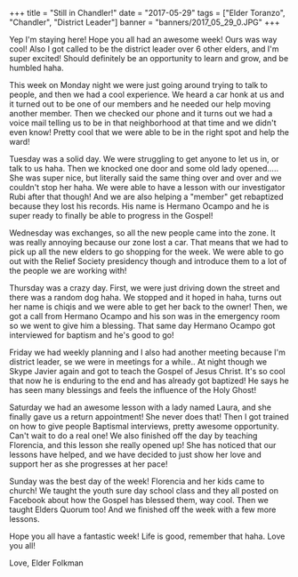 +++
title = "Still in Chandler!"
date = "2017-05-29"
tags = ["Elder Toranzo", "Chandler", "District Leader"]
banner = "banners/2017_05_29_0.JPG"
+++

Yep I'm staying here! Hope you all had an awesome week! Ours was way
cool! Also I got called to be the district leader over 6 other elders,
and I'm super excited! Should definitely be an opportunity to learn
and grow, and be humbled haha.

This week on Monday night we were just going around trying to talk to
people, and then we had a cool experience. We heard a car honk at us
and it turned out to be one of our members and he needed our help
moving another member. Then we checked our phone and it turns out we
had a voice mail telling us to be in that neighborhood at that time
and we didn't even know! Pretty cool that we were able to be in the
right spot and help the ward!

Tuesday was a solid day. We were struggling to get anyone to let us
in, or talk to us haha. Then we knocked one door and some old lady
opened..... She was super nice, but literally said the same thing over
and over and we couldn't stop her haha. We were able to have a lesson
with our investigator Rubi after that though! And we are also helping
a "member" get rebaptized because they lost his records.  His name is
Hermano Ocampo and he is super ready to finally be able to progress in
the Gospel!

Wednesday was exchanges, so all the new people came into the zone. It
was really annoying because our zone lost a car. That means that we
had to pick up all the new elders to go shopping for the week. We were
able to go out with the Relief Society presidency though and introduce
them to a lot of the people we are working with!

Thursday was a crazy day. First, we were just driving down the street
and there was a random dog haha. We stopped and it hoped in haha,
turns out her name is chiqis and we were able to get her back to the
owner! Then, we got a call from Hermano Ocampo and his son was in the
emergency room so we went to give him a blessing. That same day
Hermano Ocampo got interviewed for baptism and he's good to go!

Friday we had weekly planning and I also had another meeting because
I'm district leader, se we were in meetings for a while..  At night
though we Skype Javier again and got to teach the Gospel of Jesus
Christ. It's so cool that now he is enduring to the end and has
already got baptized! He says he has seen many blessings and feels the
influence of the Holy Ghost!

Saturday we had an awesome lesson with a lady named Laura, and she
finally gave us a return appointment! She never does that! Then I got
trained on how to give people Baptismal interviews, pretty awesome
opportunity. Can't wait to do a real one! We also finished off the day
by teaching Florencia, and this lesson she really opened up! She has
noticed that our lessons have helped, and we have decided to just show
her love and support her as she progresses at her pace!

Sunday was the best day of the week! Florencia and her kids came to
church! We taught the youth sure day school class and they all posted
on Facebook about how the Gospel has blessed them, way cool. Then we
taught Elders Quorum too! And we finished off the week with a few more
lessons.

Hope you all have a fantastic week! Life is good, remember that haha.
Love you all!

Love,
Elder Folkman